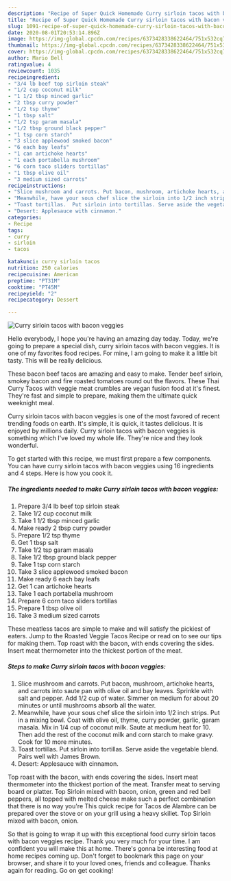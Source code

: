 ```yaml
---
description: "Recipe of Super Quick Homemade Curry sirloin tacos with bacon veggies"
title: "Recipe of Super Quick Homemade Curry sirloin tacos with bacon veggies"
slug: 1091-recipe-of-super-quick-homemade-curry-sirloin-tacos-with-bacon-veggies
date: 2020-08-01T20:53:14.896Z
image: https://img-global.cpcdn.com/recipes/6373428338622464/751x532cq70/curry-sirloin-tacos-with-bacon-veggies-recipe-main-photo.jpg
thumbnail: https://img-global.cpcdn.com/recipes/6373428338622464/751x532cq70/curry-sirloin-tacos-with-bacon-veggies-recipe-main-photo.jpg
cover: https://img-global.cpcdn.com/recipes/6373428338622464/751x532cq70/curry-sirloin-tacos-with-bacon-veggies-recipe-main-photo.jpg
author: Mario Bell
ratingvalue: 4
reviewcount: 1035
recipeingredient:
- "3/4 lb beef top sirloin steak"
- "1/2 cup coconut milk"
- "1 1/2 tbsp minced garlic"
- "2 tbsp curry powder"
- "1/2 tsp thyme"
- "1 tbsp salt"
- "1/2 tsp garam masala"
- "1/2 tbsp ground black pepper"
- "1 tsp corn starch"
- "3 slice applewood smoked bacon"
- "6 each bay leafs"
- "1 can artichoke hearts"
- "1 each portabella mushroom"
- "6 corn taco sliders tortillas"
- "1 tbsp olive oil"
- "3 medium sized carrots"
recipeinstructions:
- "Slice mushroom and carrots. Put bacon, mushroom, artichoke hearts, and carrots into saute pan with olive oil and bay leaves. Sprinkle with salt and pepper. Add 1/2 cup of water. Simmer on medium for about 20 minutes or until mushrooms absorb all the water."
- "Meanwhile, have your sous chef slice the sirloin into 1/2 inch strips. Put in a mixing bowl. Coat with olive oil, thyme, curry powder, garlic, garam masala. Mix in 1/4 cup of coconut milk. Saute at medium heat for 10. Then add the rest of the coconut milk and corn starch to make gravy. Cook for 10 more minutes."
- "Toast tortillas.  Put sirloin into tortillas. Serve aside the vegetable blend. Pairs well with James Brown."
- "Desert: Applesauce with cinnamon."
categories:
- Recipe
tags:
- curry
- sirloin
- tacos

katakunci: curry sirloin tacos 
nutrition: 250 calories
recipecuisine: American
preptime: "PT31M"
cooktime: "PT45M"
recipeyield: "2"
recipecategory: Dessert

---
```



![Curry sirloin tacos with bacon veggies](https://img-global.cpcdn.com/recipes/6373428338622464/751x532cq70/curry-sirloin-tacos-with-bacon-veggies-recipe-main-photo.jpg)

Hello everybody, I hope you're having an amazing day today. Today, we're going to prepare a special dish, curry sirloin tacos with bacon veggies. It is one of my favorites food recipes. For mine, I am going to make it a little bit tasty. This will be really delicious.

These bacon beef tacos are amazing and easy to make. Tender beef sirloin, smokey bacon and fire roasted tomatoes round out the flavors. These Thai Curry Tacos with veggie meat crumbles are vegan fusion food at it&#39;s finest. They&#39;re fast and simple to prepare, making them the ultimate quick weeknight meal.

Curry sirloin tacos with bacon veggies is one of the most favored of recent trending foods on earth. It's simple, it is quick, it tastes delicious. It is enjoyed by millions daily. Curry sirloin tacos with bacon veggies is something which I've loved my whole life. They're nice and they look wonderful.


To get started with this recipe, we must first prepare a few components. You can have curry sirloin tacos with bacon veggies using 16 ingredients and 4 steps. Here is how you cook it.

<!--inarticleads1-->

##### The ingredients needed to make Curry sirloin tacos with bacon veggies:

1. Prepare 3/4 lb beef top sirloin steak
1. Take 1/2 cup coconut milk
1. Take 1 1/2 tbsp minced garlic
1. Make ready 2 tbsp curry powder
1. Prepare 1/2 tsp thyme
1. Get 1 tbsp salt
1. Take 1/2 tsp garam masala
1. Take 1/2 tbsp ground black pepper
1. Take 1 tsp corn starch
1. Take 3 slice applewood smoked bacon
1. Make ready 6 each bay leafs
1. Get 1 can artichoke hearts
1. Take 1 each portabella mushroom
1. Prepare 6 corn taco sliders tortillas
1. Prepare 1 tbsp olive oil
1. Take 3 medium sized carrots


These meatless tacos are simple to make and will satisfy the pickiest of eaters. Jump to the Roasted Veggie Tacos Recipe or read on to see our tips for making them. Top roast with the bacon, with ends covering the sides. Insert meat thermometer into the thickest portion of the meat. 

<!--inarticleads2-->

##### Steps to make Curry sirloin tacos with bacon veggies:

1. Slice mushroom and carrots. Put bacon, mushroom, artichoke hearts, and carrots into saute pan with olive oil and bay leaves. Sprinkle with salt and pepper. Add 1/2 cup of water. Simmer on medium for about 20 minutes or until mushrooms absorb all the water.
1. Meanwhile, have your sous chef slice the sirloin into 1/2 inch strips. Put in a mixing bowl. Coat with olive oil, thyme, curry powder, garlic, garam masala. Mix in 1/4 cup of coconut milk. Saute at medium heat for 10. Then add the rest of the coconut milk and corn starch to make gravy. Cook for 10 more minutes.
1. Toast tortillas.  Put sirloin into tortillas. Serve aside the vegetable blend. Pairs well with James Brown.
1. Desert: Applesauce with cinnamon.


Top roast with the bacon, with ends covering the sides. Insert meat thermometer into the thickest portion of the meat. Transfer meat to serving board or platter. Top Sirloin mixed with bacon, onion, green and red bell peppers, all topped with melted cheese make such a perfect combination that there is no way you&#39;re This quick recipe for Tacos de Alambre can be prepared over the stove or on your grill using a heavy skillet. Top Sirloin mixed with bacon, onion. 

So that is going to wrap it up with this exceptional food curry sirloin tacos with bacon veggies recipe. Thank you very much for your time. I am confident you will make this at home. There's gonna be interesting food at home recipes coming up. Don't forget to bookmark this page on your browser, and share it to your loved ones, friends and colleague. Thanks again for reading. Go on get cooking!
